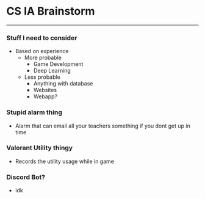 # CS IA Brainstorm
---
### Stuff I need to consider
- Based on experience
	- More probable
		- Game Development
		- Deep Learning
	- Less probable
		- Anything with database
		- Websites
		- Webapp?


### Stupid alarm thing
- Alarm that can email all your teachers something if you dont get up in time

### Valorant Utility thingy
- Records the utility usage while in game

### Discord Bot?
- idk